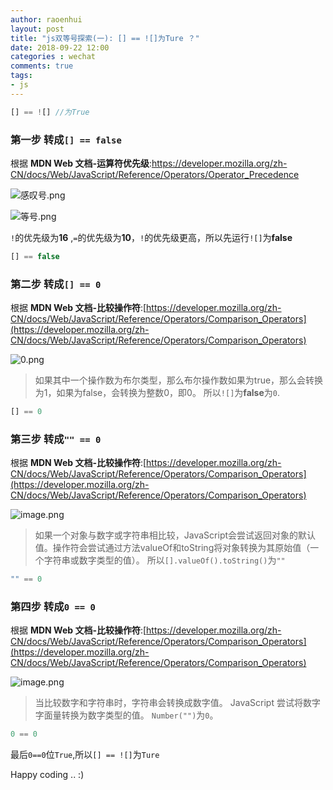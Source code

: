 ```yaml
---
author: raoenhui
layout: post
title: "js双等号探索(一): [] == ![]为Ture ？"
date: 2018-09-22 12:00
categories : wechat
comments: true
tags:
- js
---
```


```javascript
[] == ![] //为True
```


###  第一步 转成`[] == false`

根据 **MDN Web 文档-运算符优先级**:[https://developer.mozilla.org/zh-CN/docs/Web/JavaScript/Reference/Operators/Operator_Precedence
](https://developer.mozilla.org/zh-CN/docs/Web/JavaScript/Reference/Operators/Operator_Precedence)

![感叹号.png](https://upload-images.jianshu.io/upload_images/9902136-e79e6e4918062b3c.png?imageMogr2/auto-orient/strip%7CimageView2/2/w/1240)

![等号.png](https://upload-images.jianshu.io/upload_images/9902136-48f91d66e4a6a15d.png?imageMogr2/auto-orient/strip%7CimageView2/2/w/1240)

`!`的优先级为**16** ,`=`的优先级为**10**，`!`的优先级更高，所以先运行`![]`为**false**
```javascript
[] == false
```

### 第二步 转成`[] == 0`


根据 **MDN Web 文档-比较操作符**:[https://developer.mozilla.org/zh-CN/docs/Web/JavaScript/Reference/Operators/Comparison_Operators](https://developer.mozilla.org/zh-CN/docs/Web/JavaScript/Reference/Operators/Comparison_Operators)

![0.png](https://upload-images.jianshu.io/upload_images/9902136-9095106c1abdb3d7.png?imageMogr2/auto-orient/strip%7CimageView2/2/w/1240)

> 如果其中一个操作数为布尔类型，那么布尔操作数如果为true，那么会转换为1，如果为false，会转换为整数0，即0。
所以`![]`为**false**为`0`.

```javascript
[] == 0
```

### 第三步 转成`"" == 0`

根据 **MDN Web 文档-比较操作符**:[https://developer.mozilla.org/zh-CN/docs/Web/JavaScript/Reference/Operators/Comparison_Operators](https://developer.mozilla.org/zh-CN/docs/Web/JavaScript/Reference/Operators/Comparison_Operators)

![image.png](https://upload-images.jianshu.io/upload_images/9902136-65d3e3b5e9664afb.png?imageMogr2/auto-orient/strip%7CimageView2/2/w/1240)

> 如果一个对象与数字或字符串相比较，JavaScript会尝试返回对象的默认值。操作符会尝试通过方法valueOf和toString将对象转换为其原始值（一个字符串或数字类型的值）。
所以`[].valueOf().toString()`为`""`

```javascript
"" == 0
```

### 第四步 转成`0 == 0`
根据 **MDN Web 文档-比较操作符**:[https://developer.mozilla.org/zh-CN/docs/Web/JavaScript/Reference/Operators/Comparison_Operators](https://developer.mozilla.org/zh-CN/docs/Web/JavaScript/Reference/Operators/Comparison_Operators)

![image.png](https://upload-images.jianshu.io/upload_images/9902136-c98955d2dd379de9.png?imageMogr2/auto-orient/strip%7CimageView2/2/w/1240)

> 当比较数字和字符串时，字符串会转换成数字值。 JavaScript 尝试将数字字面量转换为数字类型的值。
`Number("")`为`0`。

```javascript
0 == 0
```

最后`0==0`位`True`,所以`[] == ![]`为`Ture`

Happy coding .. :)
